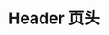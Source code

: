 ---
title: Header 页头
exampleUrl: http://pluto.smallpig.cn/iframe.html?id=%E5%9F%BA%E7%A1%80%E7%BB%84%E4%BB%B6-header-%E5%A4%B4%E9%83%A8%E5%AF%BC%E8%88%AA--story-1
---